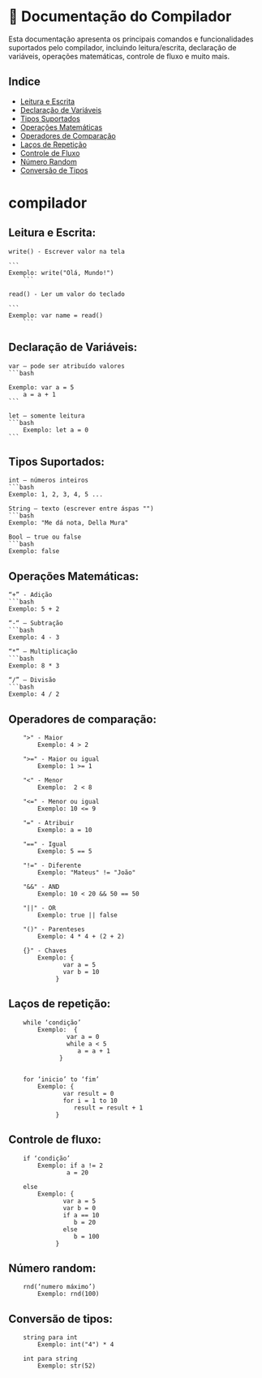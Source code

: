 # 📜 Documentação do Compilador

Esta documentação apresenta os principais comandos e funcionalidades suportados pelo compilador, incluindo leitura/escrita, declaração de variáveis, operações matemáticas, controle de fluxo e muito mais.

## Indice
- [Leitura e Escrita](#leitura-e-escrita)
- [Declaração de Variáveis](#declaração-de-variaveis)
- [Tipos Suportados](#tipos-suportados)
- [Operações Matemáticas](#operações-matemáticas)
- [Operadores de Comparação](#operadores-de-comparação)
- [Laços de Repetição](#laços-de-repetição)
- [Controle de Fluxo](#controle-de-fluxo)
- [Número Random](#número-random)
- [Conversão de Tipos](#conversão-de-tipos)

# compilador
 
## Leitura e Escrita:

	write() - Escrever valor na tela
 
 	```
	Exemplo: write("Olá, Mundo!")	   
     	```
	
 	read() - Ler um valor do teclado
 	
  	```
  	Exemplo: var name = read()
     	```
      
## Declaração de Variáveis:

	var – pode ser atribuído valores
	```bash
 	
  	Exemplo: var a = 5
        a = a + 1
	```
	
 	let – somente leitura
   	```bash	
    	Exemplo: let a = 0
	```
 
## Tipos Suportados:

	int – números inteiros
	```bash
 	Exemplo: 1, 2, 3, 4, 5 ...
	
	String – texto (escrever entre áspas "")
	```bash
 	Exemplo: "Me dá nota, Della Mura"
	 
	Bool – true ou false
	```bash
 	Exemplo: false

## Operações Matemáticas:

	“+” - Adição
	```bash
 	Exemplo: 5 + 2
         
	“-“ – Subtração
	```bash
 	Exemplo: 4 - 3
	          
	“*” – Multiplicação
	```bash
 	Exemplo: 8 * 3
	 
	“/” – Divisão
	```bash
 	Exemplo: 4 / 2

## Operadores de comparação:

		">" - Maior
			Exemplo: 4 > 2
 
		">=" - Maior ou igual
			Exemplo: 1 >= 1
	 
		"<" - Menor
			Exemplo:  2 < 8
	      
		"<=" - Menor ou igual
			Exemplo: 10 <= 9
	 
		"=" - Atribuir
			Exemplo: a = 10
	 
		"==" - Igual
			Exemplo: 5 == 5
 
		"!=" - Diferente
			Exemplo: "Mateus" != "João"
	 
		"&&" - AND
			Exemplo: 10 < 20 && 50 == 50
 
		"||" - OR
			Exemplo: true || false
	 
		"()" - Parenteses
			Exemplo: 4 * 4 + (2 + 2)
	 
		{}" - Chaves
			Exemplo: {
				   var a = 5
				   var b = 10
				 }
	 
## Laços de repetição:

		while ‘condição’
			Exemplo:  {
				    var a = 0
				    while a < 5
				       a = a + 1
				  }

	 
		for ‘inicio’ to ‘fim’
			Exemplo: {
				   var result = 0
				   for i = 1 to 10
				      result = result + 1
				 }


## Controle de fluxo:

		if ‘condição’
			Exemplo: if a != 2
				    a = 20
	 
		else 
			Exemplo: {
				   var a = 5
				   var b = 0
				   if a == 10
				      b = 20
				   else
				      b = 100
				 }



## Número random:

		rnd(‘numero máximo’)
			Exemplo: rnd(100)

## Conversão de tipos:
	 	
		string para int
			Exemplo: int("4") * 4
   
		int para string
			Exemplo: str(52)
